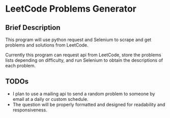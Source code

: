 # LeetCode Problems Generator

## Brief Description 

This program will use python request and Selenium to scrape and get problems and solutions from LeetCode.

Currently this program can request api from LeetCode, store the problems lists depending on difficulty, and run Selenium to obtain the descriptions of each problem.

## TODOs
- I plan to use a mailing api to send a random problem to someone by email at a daily or custom schedule.
- The question will be properly formatted and designed for readability and responsiveness. 
